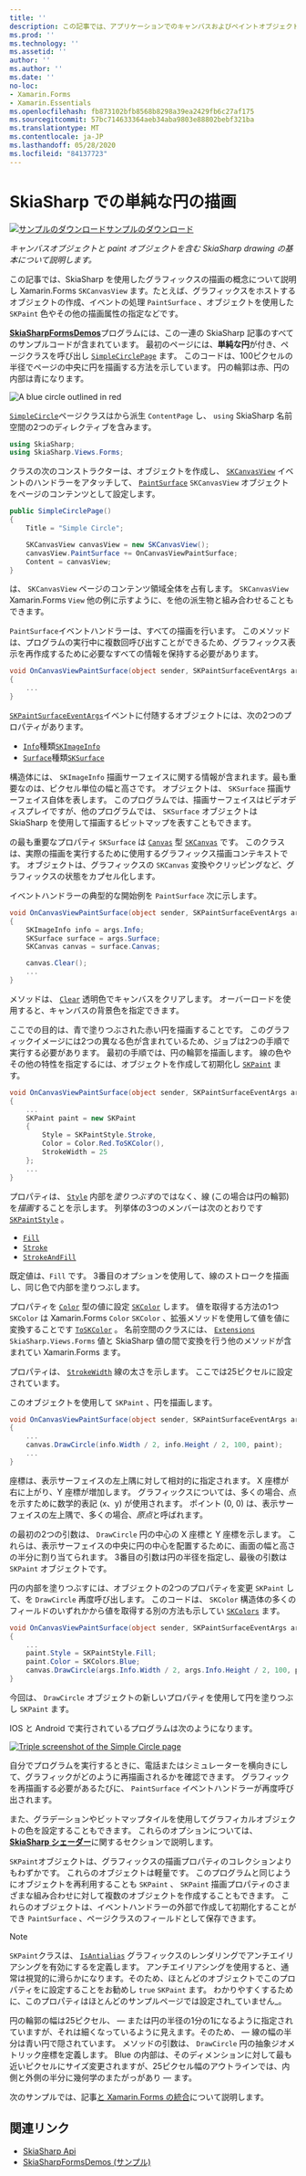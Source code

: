 ```yaml
---
title: ''
description: この記事では、アプリケーションでのキャンバスおよびペイントオブジェクトを含む SkiaSharp drawing の基本について説明 Xamarin.Forms し、サンプルコードを使用してこれを示します。
ms.prod: ''
ms.technology: ''
ms.assetid: ''
author: ''
ms.author: ''
ms.date: ''
no-loc:
- Xamarin.Forms
- Xamarin.Essentials
ms.openlocfilehash: fb873102bfb8568b8298a39ea2429fb6c27af175
ms.sourcegitcommit: 57bc714633364aeb34aba9803e88802bebf321ba
ms.translationtype: MT
ms.contentlocale: ja-JP
ms.lasthandoff: 05/28/2020
ms.locfileid: "84137723"
---
```

# <a name="drawing-a-simple-circle-in-skiasharp"></a>SkiaSharp での単純な円の描画

[![サンプルのダウンロード](~/media/shared/download.png)サンプルのダウンロード](https://docs.microsoft.com/samples/xamarin/xamarin-forms-samples/skiasharpforms-demos)

_キャンバスオブジェクトと paint オブジェクトを含む SkiaSharp drawing の基本について説明します。_

この記事では、SkiaSharp を使用したグラフィックスの描画の概念について説明し Xamarin.Forms `SKCanvasView` ます。たとえば、グラフィックスをホストするオブジェクトの作成、イベントの処理 `PaintSurface` 、オブジェクトを使用した `SKPaint` 色やその他の描画属性の指定などです。

[**SkiaSharpFormsDemos**](https://docs.microsoft.com/samples/xamarin/xamarin-forms-samples/skiasharpforms-demos)プログラムには、この一連の SkiaSharp 記事のすべてのサンプルコードが含まれています。 最初のページには、**単純な円**が付き、ページクラスを呼び出し [`SimpleCirclePage`](https://github.com/xamarin/xamarin-forms-samples/blob/master/SkiaSharpForms/Demos/Demos/SkiaSharpFormsDemos/Basics/SimpleCirclePage.cs) ます。 このコードは、100ピクセルの半径でページの中央に円を描画する方法を示しています。 円の輪郭は赤、円の内部は青になります。

![](circle-images/circleexample.png "A blue circle outlined in red")

[`SimpleCircle`](https://github.com/xamarin/xamarin-forms-samples/blob/master/SkiaSharpForms/Demos/Demos/SkiaSharpFormsDemos/Basics/SimpleCirclePage.cs)ページクラスはから派生 `ContentPage` し、 `using` SkiaSharp 名前空間の2つのディレクティブを含みます。

```csharp
using SkiaSharp;
using SkiaSharp.Views.Forms;
```

クラスの次のコンストラクターは、オブジェクトを作成し、 [`SKCanvasView`](xref:SkiaSharp.Views.Forms.SKCanvasView) イベントのハンドラーをアタッチして、 [`PaintSurface`](xref:SkiaSharp.Views.Forms.SKCanvasView.PaintSurface) `SKCanvasView` オブジェクトをページのコンテンツとして設定します。

```csharp
public SimpleCirclePage()
{
    Title = "Simple Circle";

    SKCanvasView canvasView = new SKCanvasView();
    canvasView.PaintSurface += OnCanvasViewPaintSurface;
    Content = canvasView;
}
```

は、 `SKCanvasView` ページのコンテンツ領域全体を占有します。 `SKCanvasView` Xamarin.Forms `View` 他の例に示すように、を他の派生物と組み合わせることもできます。

`PaintSurface`イベントハンドラーは、すべての描画を行います。 このメソッドは、プログラムの実行中に複数回呼び出すことができるため、グラフィックス表示を再作成するために必要なすべての情報を保持する必要があります。

```csharp
void OnCanvasViewPaintSurface(object sender, SKPaintSurfaceEventArgs args)
{
    ...
}

```

[`SKPaintSurfaceEventArgs`](xref:SkiaSharp.Views.Forms.SKPaintSurfaceEventArgs)イベントに付随するオブジェクトには、次の2つのプロパティがあります。

- [`Info`](xref:SkiaSharp.Views.Forms.SKPaintSurfaceEventArgs.Info)種類[`SKImageInfo`](xref:SkiaSharp.SKImageInfo)
- [`Surface`](xref:SkiaSharp.Views.Forms.SKPaintSurfaceEventArgs.Surface)種類[`SKSurface`](xref:SkiaSharp.SKSurface)

構造体には、 `SKImageInfo` 描画サーフェイスに関する情報が含まれます。最も重要なのは、ピクセル単位の幅と高さです。 オブジェクトは、 `SKSurface` 描画サーフェイス自体を表します。 このプログラムでは、描画サーフェイスはビデオディスプレイですが、他のプログラムでは、 `SKSurface` オブジェクトは SkiaSharp を使用して描画するビットマップを表すこともできます。

の最も重要なプロパティ `SKSurface` は [`Canvas`](xref:SkiaSharp.SKSurface.Canvas) 型 [`SKCanvas`](xref:SkiaSharp.SKCanvas) です。 このクラスは、実際の描画を実行するために使用するグラフィックス描画コンテキストです。 オブジェクトは、グラフィックスの `SKCanvas` 変換やクリッピングなど、グラフィックスの状態をカプセル化します。

イベントハンドラーの典型的な開始例を `PaintSurface` 次に示します。

```csharp
void OnCanvasViewPaintSurface(object sender, SKPaintSurfaceEventArgs args)
{
    SKImageInfo info = args.Info;
    SKSurface surface = args.Surface;
    SKCanvas canvas = surface.Canvas;

    canvas.Clear();
    ...
}

```

メソッドは、 [`Clear`](xref:SkiaSharp.SKCanvas.Clear) 透明色でキャンバスをクリアします。 オーバーロードを使用すると、キャンバスの背景色を指定できます。

ここでの目的は、青で塗りつぶされた赤い円を描画することです。 このグラフィックイメージには2つの異なる色が含まれているため、ジョブは2つの手順で実行する必要があります。 最初の手順では、円の輪郭を描画します。 線の色やその他の特性を指定するには、オブジェクトを作成して初期化し [`SKPaint`](xref:SkiaSharp.SKPaint) ます。

```csharp
void OnCanvasViewPaintSurface(object sender, SKPaintSurfaceEventArgs args)
{
    ...
    SKPaint paint = new SKPaint
    {
        Style = SKPaintStyle.Stroke,
        Color = Color.Red.ToSKColor(),
        StrokeWidth = 25
    };
    ...
}
```

プロパティは、 [`Style`](xref:SkiaSharp.SKPaint.Style) 内部を*塗りつぶす*のではなく、線 (この場合は円の輪郭) を*描画*することを示します。 列挙体の3つのメンバーは次のとおりです [`SKPaintStyle`](xref:SkiaSharp.SKPaintStyle) 。

- [`Fill`](xref:SkiaSharp.SKPaintStyle.Fill)
- [`Stroke`](xref:SkiaSharp.SKPaintStyle.Stroke)
- [`StrokeAndFill`](xref:SkiaSharp.SKPaintStyle.StrokeAndFill)

既定値は、`Fill` です。 3番目のオプションを使用して、線のストロークを描画し、同じ色で内部を塗りつぶします。

プロパティを [`Color`](xref:SkiaSharp.SKPaint.Color) 型の値に設定 [`SKColor`](xref:SkiaSharp.SKColor) します。 値を取得する方法の1つ `SKColor` は Xamarin.Forms `Color` `SKColor` 、拡張メソッドを使用して値を値に変換することです [`ToSKColor`](xref:SkiaSharp.Views.Forms.Extensions.ToSKColor*) 。 名前空間のクラスには、 [`Extensions`](xref:SkiaSharp.Views.Forms.Extensions) `SkiaSharp.Views.Forms` 値と SkiaSharp 値の間で変換を行う他のメソッドが含まれてい Xamarin.Forms ます。

プロパティは、 [`StrokeWidth`](xref:SkiaSharp.SKPaint.StrokeWidth) 線の太さを示します。 ここでは25ピクセルに設定されています。

このオブジェクトを使用して `SKPaint` 、円を描画します。

```csharp
void OnCanvasViewPaintSurface(object sender, SKPaintSurfaceEventArgs args)
{
    ...
    canvas.DrawCircle(info.Width / 2, info.Height / 2, 100, paint);
    ...
}
```

座標は、表示サーフェイスの左上隅に対して相対的に指定されます。 X 座標が右に上がり、Y 座標が増加します。 グラフィックスについては、多くの場合、点を示すために数学的表記 (x、y) が使用されます。 ポイント (0, 0) は、表示サーフェイスの左上隅で、多くの場合、*原点*と呼ばれます。

の最初の2つの引数は、 `DrawCircle` 円の中心の X 座標と Y 座標を示します。 これらは、表示サーフェイスの中央に円の中心を配置するために、画面の幅と高さの半分に割り当てられます。 3番目の引数は円の半径を指定し、最後の引数は `SKPaint` オブジェクトです。

円の内部を塗りつぶすには、オブジェクトの2つのプロパティを変更 `SKPaint` して、を `DrawCircle` 再度呼び出します。 このコードは、 `SKColor` 構造体の多くのフィールドのいずれかから値を取得する別の方法も示してい [`SKColors`](xref:SkiaSharp.SKColors) ます。

```csharp
void OnCanvasViewPaintSurface(object sender, SKPaintSurfaceEventArgs args)
{
    ...
    paint.Style = SKPaintStyle.Fill;
    paint.Color = SKColors.Blue;
    canvas.DrawCircle(args.Info.Width / 2, args.Info.Height / 2, 100, paint);
}
```

今回は、 `DrawCircle` オブジェクトの新しいプロパティを使用して円を塗りつぶし `SKPaint` ます。

IOS と Android で実行されているプログラムは次のようになります。

[![](circle-images/simplecircle-small.png "Triple screenshot of the Simple Circle page")](circle-images/simplecircle-large.png#lightbox "Triple screenshot of the Simple Circle page")

自分でプログラムを実行するときに、電話またはシミュレーターを横向きにして、グラフィックがどのように再描画されるかを確認できます。 グラフィックを再描画する必要があるたびに、 `PaintSurface` イベントハンドラーが再度呼び出されます。

また、グラデーションやビットマップタイルを使用してグラフィカルオブジェクトの色を設定することもできます。 これらのオプションについては、 [**SkiaSharp シェーダー**](../effects/shaders/index.md)に関するセクションで説明します。

`SKPaint`オブジェクトは、グラフィックスの描画プロパティのコレクションよりもわずかです。 これらのオブジェクトは軽量です。 このプログラムと同じようにオブジェクトを再利用することも `SKPaint` 、 `SKPaint` 描画プロパティのさまざまな組み合わせに対して複数のオブジェクトを作成することもできます。 これらのオブジェクトは、イベントハンドラーの外部で作成して初期化することができ `PaintSurface` 、ページクラスのフィールドとして保存できます。

> [!NOTE]
> `SKPaint`クラスは、 [`IsAntialias`](xref:SkiaSharp.SKPaint.IsAntialias) グラフィックスのレンダリングでアンチエイリアシングを有効にするを定義します。 アンチエイリアシングを使用すると、通常は視覚的に滑らかになります。そのため、ほとんどのオブジェクトでこのプロパティをに設定することをお勧めし `true` `SKPaint` ます。 わかりやすくするために、このプロパティはほとんどのサンプルページでは設定され_ていません_。

円の輪郭の幅は25ピクセル、 &mdash; または円の半径の1分の1になるように指定されていますが、それは細くなっているように見えます。そのため、 &mdash; 線の幅の半分は青い円で隠されています。 メソッドの引数は、 `DrawCircle` 円の抽象ジオメトリック座標を定義します。 Blue の内部は、そのディメンションに対して最も近いピクセルにサイズ変更されますが、25ピクセル幅のアウトラインでは、内側と外側の半分に幾何学のまたがっがあり &mdash; ます。

次のサンプルでは、記事[と Xamarin.Forms の統合](~/xamarin-forms/user-interface/graphics/skiasharp/basics/integration.md)について説明します。

## <a name="related-links"></a>関連リンク

- [SkiaSharp Api](https://docs.microsoft.com/dotnet/api/skiasharp)
- [SkiaSharpFormsDemos (サンプル)](https://docs.microsoft.com/samples/xamarin/xamarin-forms-samples/skiasharpforms-demos)
